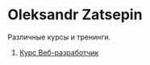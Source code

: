 # Oleksandr Zatsepin
Различные курсы и тренинги.
1. [Курс Веб-разработчик](https://SurehandUA.github.io/web/ "youtube Glo Academy")
